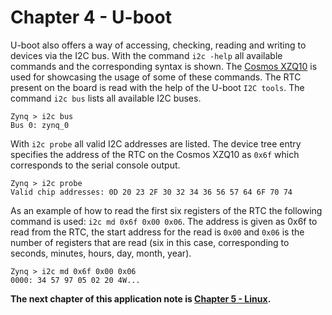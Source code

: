# Chapter 4 - U-boot
U-boot also offers a way of accessing, checking, reading and writing to devices via the I2C bus. With the command `i2c -help` all available commands and the corresponding syntax is shown. The [Cosmos XZQ10](https://www.enclustra.com/en/products/system-boards/cosmos-xzq10/) is used for showcasing the usage of some of these commands. The RTC present on the board is read with the help of the U-boot `I2C tools`. The command `i2c bus` lists all available I2C buses.

```
Zynq > i2c bus
Bus 0: zynq_0
```

With `i2c probe` all valid I2C addresses are listed. The device tree entry specifies the address of the RTC on the Cosmos XZQ10 as `0x6f` which corresponds to the serial console output.

```
Zynq > i2c probe
Valid chip addresses: 0D 20 23 2F 30 32 34 36 56 57 64 6F 70 74
```

As an example of how to read the first six registers of the RTC the following command is used: `i2c md 0x6f 0x00 0x06`. The address is given as 0x6f to read from the RTC, the start address for the read is `0x00` and `0x06` is the number of registers that are read (six in this case, corresponding to seconds, minutes, hours, day, month, year).

```
Zynq > i2c md 0x6f 0x00 0x06
0000: 34 57 97 05 02 20 4W...
```

**The next chapter of this application note is [Chapter 5 - Linux](./Chapter-5-Linux.md).**
